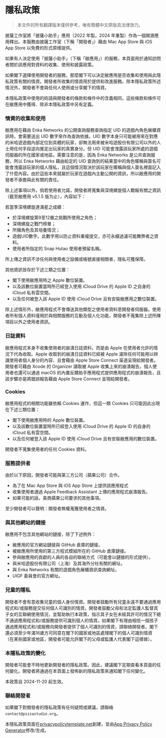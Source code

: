 # **隱私政策**

> 本文件的所有翻譯版本僅供參考，唯有簡體中文原版具法律效力。

披薩工作室將「披薩小助手」應用（2022 年製，2024 年重製）作為一個開源應用釋出。本服務由披薩工作室（下稱「開發者」）藉由 Mac App Store 與 iOS App Store 以免費的形式原樣提供。

如果有人決定使用「披薩小助手」（下稱「敝應用」）的服務，本頁面用於通知訪問者關於該應用對資料的收集、使用和披露政策。

如果閣下選擇使用開發者的服務，那麼閣下可以決定敝應用是否收集和使用與此隱私政策有關的情資。開發者所收集的情資用於提供和改進服務。除本隱私政策所述情況外，開發者不會與任何人使用或分享閣下的情資。

本隱私政策中使用的術語與開發者的條款和條件中的含義相同，這些條款和條件可在敝應用中獲得、除非本隱私政策中另有定義。

### **情資的收集和使用**

敝應用在藉由 Enka Networks 的公開查詢服務查詢指定 UID 的遊戲內角色展櫃資訊時，會需要送出 UID 數字來作為查詢依據。UID 數字本身只可能被用來在對應的米哈遊遊戲內部定位到具體的玩家，卻無法用來被米哈遊股份有限公司以外的人士用任何手段逆向推定出玩家的真實身分。但 UID 可能會洩露該玩家所處的遊戲伺服器的所在國家或地區。需要注意的是，因為 Enka Networks 是公共查詢服務，所以 Enka Networks 藉由給定的 UID 查詢到的結果當中的角色暱稱與簽名可能會洩露該玩家的個人隱私，且這個情況取決於該玩家在暱稱與個人簽名裡面記入了什麼內容。由於這些本來就屬於玩家在遊戲內主動公開的資訊，所以敝應用的開發者不承擔與此有關的責任。

除上述事項以外，倘若使用者允諾，開發者將蒐集與深境螺旋個人戰報有關之資訊（截至敝應用 v5.1.5 版为止），內容如下：

若當季深境螺旋達滿星之成績：

- 於深境螺旋第9至12層之挑戰所使用之角色；
- 深境螺旋之戰鬥榜單；
- 所擁角色及其培養情況；
- 遊戲UID數字。此數字用以防止資料重複提交，亦可永續過濾可能舞弊者之資料。
- 使用者所指定的 Snap Hutao 使用者預留名稱。

所上傳之資訊不涉任何與使用者之設備或帳號直接相關者，隱私可獲保障。

其他資訊皆存於下述三類之位置：

- 閣下使用敝應用時之 Apple 數位裝置。
- 以及該數位裝置當時所已經登入使用 iCloud Drive 的 Apple ID 之自身的 iCloud 私有雲空間。
- 以及任何被登入該 Apple ID 使用 iCloud Drive 且有安裝敝應用之數位裝置。

除上述情形外，敝應用程式不會傳送其他類型之使用者資料至開發者伺服器。使用者所有個人資料僅用於與相關服務的互動及個人化功能，開發者不蒐集除上述所陳項目以外之使用者資訊。

### **日誌資料**

敝應用程式本身不收集使用者的崩潰日誌資料，而是由 Apple 在使用者允許的情況下代為收取。Apple 收取到的崩潰日誌資料已經被 Apple 濾除任何可能用以辨識使用者個人身分的內容、且會藉由 Apple Store Connect 渠道呈現給開發者。開發者可藉由 Xcode 的 Organizer 讀取被 Apple 收集上來的崩潰報告。個人使用者也還可以通過 macOS 的內置反饋助手應用程式提供應用程式的崩潰報告，且該步驟亦是將錯誤報告藉由 Apple Store Connect 呈現給開發者。

### **Cookies**

敝應用程式的相關功能雖依賴 Cookies 運作，但這一類 Cookies 只可能因此出現在下述三類位置：

- 閣下使用敝應用時的 Apple 數位裝置。
- 以及該數位裝置當時所已經登入使用 iCloud Drive 的 Apple ID 的自身的 iCloud 私有雲空間。
- 以及任何被登入該 Apple ID 使用 iCloud Drive 且有安裝敝應用的數位裝置。

開發者不蒐集使用者的任何 Cookies 資料。

### **服務提供者**

由於以下原因，開發者可能與第三方公司（蘋果公司）合作。

* 為了在 Mac App Store 與 iOS App Store 上提供該應用程式
* 收集使用者通過 Apple Feedback Assistant 上傳的應用程式崩潰報告。
* 如果可能的話，美商蘋果公司要求的其他事項。

至少開發者可以聲明：開發者無權蒐獲使用者之情資。

### **與其他網站的鏈接**

敝應用不包含其他網站的鏈接，除了下述例外：

- 敝應用的官方網站鏈接與 GitHub 倉庫的鏈接。
- 被敝應用所使用的第三方程式模組所在的 GitHub 倉庫鏈接。
- 參與敝應用的貢獻的人員的各自的聯絡方式（可能會以鏈接的形式提供）。
- 與米哈遊股份有限公司（上海）及其海外分社有關的網址。
- 與 Enka Networks 有關的遊戲角色展櫃資訊查詢網址。
- UIGF 委員會的官方網址。

### **兒童的隱私**

開發者不會有意收集兒童的個人身份情資。開發者鼓勵所有兒童永遠不要通過應用程式和/或服務提交任何個人可識別的情資。開發者鼓勵父母和法定監護人監督其子女的互聯網使用情況，並幫助執行本政策，指示其子女在未經其許可的情況下絕不通過應用程式和/或服務提供可識別個人的情資。如果閣下有理由相信一個孩子通過應用程式和/或服務向開發者提供了個人可識別的情資，請聯絡開發者。閣下還必須至少年滿16歲方可同意在閣下的國家或地區處理閣下的個人可識別情資（在某些國家或地區，開發者可能允許閣下的父母或監護人代表閣下這樣做）。

### **本隱私政策的**變化

開發者可能會不時地更新開發者的隱私政策。因此，建議閣下定期查看本頁面的任何變化。開發者將通過在本頁面上發佈新的隱私政策來通知閣下任何變化。

本政策自 2024-11-20 起生效。

### **聯絡開發者**

如果閣下對開發者的隱私政策有任何疑問或建議，請聯絡 `contact@pizzastudio.org`。

本隱私政策頁面在[privacypolicytemplate.net](https://privacypolicytemplate.net)創建，並由[App Privacy Policy Generator](https://app-privacy-policy-generator.nisrulz.com/)修改/生成。
